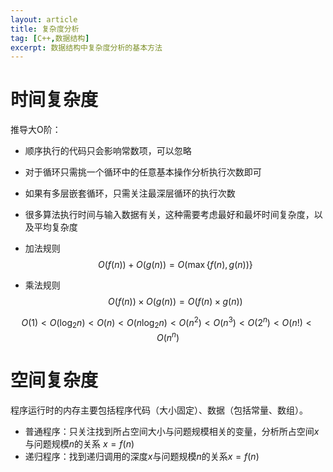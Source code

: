 ```yaml
---
layout: article
title: 复杂度分析
tag: [C++,数据结构]
excerpt: 数据结构中复杂度分析的基本方法
---
```


# 时间复杂度
推导大O阶：
- 顺序执行的代码只会影响常数项，可以忽略
- 对于循环只需挑一个循环中的任意基本操作分析执行次数即可
- 如果有多层嵌套循环，只需关注最深层循环的执行次数

- 很多算法执行时间与输入数据有关，这种需要考虑最好和最坏时间复杂度，以及平均复杂度

- 加法规则
$$ O(f(n))+O(g(n))=O(\max \{f(n), g(n))\}$$

- 乘法规则
$$ O(f(n)) \times O(g(n))=O(f(n) \times g(n))$$


$$ O(1)<O\left(\log _{2} n\right)<O(n)<O\left(n \log _{2} n\right)<O\left(n^{2}\right)<O\left(n^{3}\right)<O\left(2^{n}\right)<O(n!)<O\left(n^{n}\right) $$


# 空间复杂度

程序运行时的内存主要包括程序代码（大小固定）、数据（包括常量、数组）。

- 普通程序：只关注找到所占空间大小与问题规模相关的变量，分析所占空间$x$与问题规模$n$的关系 $x=f(n)$
- 递归程序：找到递归调用的深度$x$与问题规模$n$的关系$x=f(n)$
